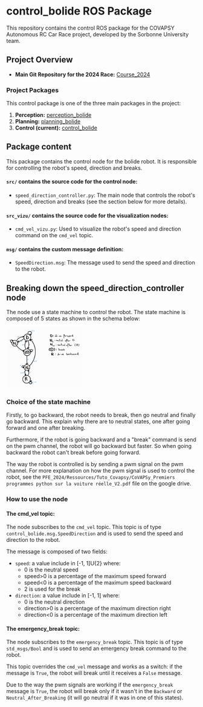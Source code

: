 # control_bolide ROS Package

This repository contains the control ROS package for the COVAPSY Autonomous RC Car Race project, developed by the Sorbonne University team.

## Project Overview

- **Main Git Repository for the 2024 Race:** [Course_2024](https://github.com/SorbonneUniversityBolideContributors/Course_2024)

### Project Packages

This control package is one of the three main packages in the project:

1. **Perception:** [perception_bolide](https://github.com/SorbonneUniversityBolideContributors/course_2024_pkgs/tree/main/perception_bolide)
2. **Planning:** [planning_bolide](https://github.com/SorbonneUniversityBolideContributors/course_2024_pkgs/tree/main/planning_bolide)
3. **Control (current):** [control_bolide](https://github.com/SorbonneUniversityBolideContributors/course_2024_pkgs/tree/main/control_bolide)

## Package content

This package contains the control node for the bolide robot. It is responsible for controlling the robot's speed, direction and breaks.

#### `src/` contains the source code for the control node:

- `speed_direction_controller.py`: The main node that controls the robot's speed, direction and breaks (see the section below for more details).

#### `src_vizu/` contains the source code for the visualization nodes:
- `cmd_vel_vizu.py`: Used to visualize the robot's speed and direction command on the `cmd_vel` topic.

#### `msg/` contains the custom message definition:
- `SpeedDirection.msg`: The message used to send the speed and direction to the robot.

## Breaking down the speed_direction_controller node

The node use a state machine to control the robot. The state machine is composed of 5 states as shown in the schema below:

<img src="documentation/state_machine.jpg" width="40%" height="40%">

### Choice of the state machine

Firstly, to go backward, the robot needs to break, then go neutral and finally go backward.
This explain why there are to neutral states, one after going forward and one after breaking.

Furthermore, if the robot is going backward and a "break" command is send on the pwm channel, the robot will go backward but faster.
So when going backward the robot can't break before going forward.

The way the robot is controlled is by sending a pwm signal on the pwm channel.
For more explanation on how the pwm signal is used to control the robot, see the `PFE_2024/Ressources/Tuto_Covapsy/CoVAPSy_Premiers programmes python sur la voiture réelle_V2.pdf` file on the google drive.

### How to use the node

#### The cmd_vel topic:

The node subscribes to the `cmd_vel` topic. This topic is of type `control_bolide.msg.SpeedDirection` and is used to send the speed and direction to the robot.

The message is composed of two fields:
- `speed`: a value include in [-1, 1]U{2} where:
    - 0 is the neutral speed
    - speed>0 is a percentage of the maximum speed forward
    - speed<0 is a percentage of the maximum speed backward
    - 2 is used for the break
- `direction`: a value include in [-1, 1] where:
    - 0 is the neutral direction
    - direction>0 is a percentage of the maximum direction right
    - direction<0 is a percentage of the maximum direction left

#### The emergency_break topic:

The node subscribes to the `emergency_break` topic. This topic is of type `std_msgs/Bool` and is used to send an emergency break command to the robot.

This topic overrides the `cmd_vel` message and works as a switch: if the message is `True`, the robot will break until it receives a `False` message.

Due to the way the pwm signals are working if the `emergency_break` message is `True`, the robot will break only if it wasn't in the `Backward` or `Neutral_After_Breaking` (it will go neutral if it was in one of this states).
